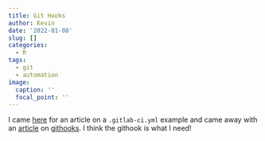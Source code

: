 ```yaml
---
title: Git Hooks
author: Kevin
date: '2022-01-08'
slug: []
categories:
  - R
tags:
  - git
  - automation
image:
  caption: ''
  focal_point: ''
---
```


I came [here](https://datawookie.dev/) for an article on a `.gitlab-ci.yml` example and came away with an [article](https://datawookie.dev/blog/2021/09/pre-commit-hook-for-processing-readme-rmd/) on [githooks](https://git-scm.com/book/en/v2/Customizing-Git-Git-Hooks). I think the githook is what I need!
